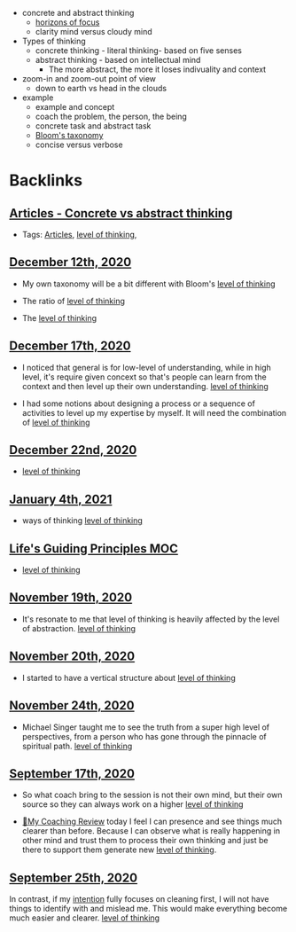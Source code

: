 - concrete and abstract thinking
    - [horizons of focus](<horizons of focus.md>)
    - clarity mind versus cloudy mind
- Types of thinking
    - concrete thinking - literal thinking- based on five senses
    - abstract thinking - based on intellectual mind
        - The more abstract, the more it loses indivuality and context
- zoom-in and zoom-out point of view
    - down to earth vs head in the clouds
- example
    - example and concept
    - coach the problem, the person, the being
    - concrete task and abstract task
    - [Bloom's taxonomy](<Bloom's taxonomy.md>)
    - concise versus verbose

# Backlinks
## [Articles - Concrete vs abstract thinking](<Articles - Concrete vs abstract thinking.md>)
- Tags: [Articles](<Articles.md>), [level of thinking](<level of thinking.md>),

## [December 12th, 2020](<December 12th, 2020.md>)
- My own taxonomy will be a bit different with Bloom's [level of thinking](<level of thinking.md>)

- The ratio of [level of thinking](<level of thinking.md>)

- The [level of thinking](<level of thinking.md>)

## [December 17th, 2020](<December 17th, 2020.md>)
- I noticed that general is for low-level of understanding, while in high level, it's require given concext so that's people can learn from the context and then level up their own understanding. [level of thinking](<level of thinking.md>)

- I had some notions about designing a process or a sequence of activities to level up my expertise by myself. It will need the combination of [level of thinking](<level of thinking.md>)

## [December 22nd, 2020](<December 22nd, 2020.md>)
- [level of thinking](<level of thinking.md>)

## [January 4th, 2021](<January 4th, 2021.md>)
- ways of thinking [level of thinking](<level of thinking.md>)

## [Life's Guiding Principles MOC](<Life's Guiding Principles MOC.md>)
- [level of thinking](<level of thinking.md>)

## [November 19th, 2020](<November 19th, 2020.md>)
- It's resonate to me that level of thinking is heavily affected by the level of abstraction. [level of thinking](<level of thinking.md>)

## [November 20th, 2020](<November 20th, 2020.md>)
- I started to have a vertical structure about [level of thinking](<level of thinking.md>)

## [November 24th, 2020](<November 24th, 2020.md>)
- Michael Singer taught me to see the truth from a super high level of perspectives, from a person who has gone through the pinnacle of spiritual path. [level of thinking](<level of thinking.md>)

## [September 17th, 2020](<September 17th, 2020.md>)
- So what coach bring to the session is not their own mind, but their own source so they can always work on a higher [level of thinking](<level of thinking.md>)

- [📝My Coaching Review](<📝My Coaching Review.md>) today I feel I can presence and see things much clearer than before. Because I can observe what is really happening in other mind and trust them to process their own thinking and just be there to support them generate new [level of thinking](<level of thinking.md>).

## [September 25th, 2020](<September 25th, 2020.md>)
In contrast, if my [intention](<intention.md>) fully focuses on cleaning first, I will not have things to identify with and mislead me. This would make everything become much easier and clearer. [level of thinking](<level of thinking.md>)

